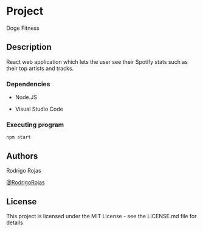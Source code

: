 # Project 

Doge Fitness

## Description

React web application which lets the user see their Spotify stats such as their top artists and tracks.

### Dependencies

* Node.JS

* Visual Studio Code

### Executing program

```
npm start
```

## Authors

Rodrigo Rojas

[@RodrigoRojas](https://www.instagram.com/rodrigorojasg_)

## License

This project is licensed under the MIT License - see the LICENSE.md file for details
